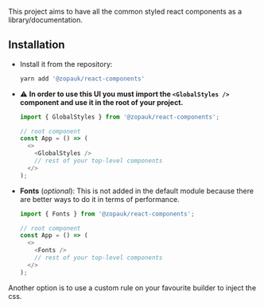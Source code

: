 This project aims to have all the common styled react components as a library/documentation.

## Installation

- Install it from the repository:

  ```bash
  yarn add '@zopauk/react-components'
  ```

- ⚠️ **In order to use this UI you must import the `<GlobalStyles />` component and use it in the root of your project.**

  ```js static
  import { GlobalStyles } from '@zopauk/react-components';

  // root component
  const App = () => (
    <>
      <GlobalStyles />
      // rest of your top-level components
    </>
  );
  ```

- **Fonts** (_optional_): This is not added in the default module because there are better ways to do it in terms of performance.

  ```js static
  import { Fonts } from '@zopauk/react-components';

  // root component
  const App = () => (
    <>
      <Fonts />
      // rest of your top-level components
    </>
  );
  ```

Another option is to use a custom rule on your favourite builder to inject the css.
